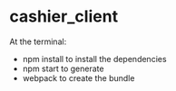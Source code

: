 # cashier_client

At the terminal:

- npm install to install the dependencies
- npm start to generate
- webpack to create the bundle